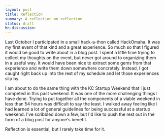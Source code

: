 ```yaml
---
layout: post
title: Reflection
summary: A reflection on reflection
status: draft
hn-discussion:
---
```


Last October I participated in a small hack-a-thon called HackOmaha. It was
my first event of that kind and a great experience. So much so that I
figured it would be good to write about in a blog post. I spent a little
time trying to collect my thoughts on the event, but never got around to
organizing them in a useful way. It would have been nice to extract some
gems from that experience and write them down somewhere concretely. Instead,
I got caught right back up into the rest of my schedule and let those
experiences slip by.

I am about to do the same thing with the KC Startup Weekend that I just
competed in this past weekend. It was one of the more challenging things I
have done. Trying to put together all the components of a viable weekend in
less than 54 hours was difficult to say the least. I walked away feeling
like I had learned a lot of general guidelines for being successful at a
startup weekend. I've scribbled down a few, but I'd like to push the rest
out in the form of a blog post for anyone's benefit.

Reflection is essential, but I rarely take time for it.
